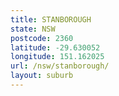 ```yaml
---
title: STANBOROUGH
state: NSW
postcode: 2360
latitude: -29.630052
longitude: 151.162025
url: /nsw/stanborough/
layout: suburb
---
```

